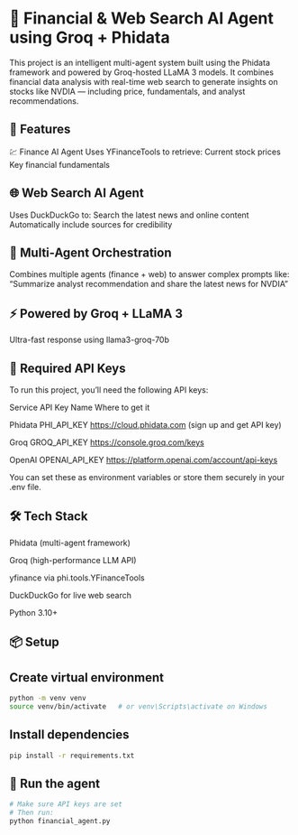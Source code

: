 # 🧠 Financial & Web Search AI Agent using Groq + Phidata
This project is an intelligent multi-agent system built using the Phidata framework and powered by Groq-hosted LLaMA 3 models. It combines financial data analysis with real-time web search to generate insights on stocks like NVDIA — including price, fundamentals, and analyst recommendations.

## 🔧 Features
💹 Finance AI Agent
Uses YFinanceTools to retrieve:
Current stock prices
Key financial fundamentals

## 🌐 Web Search AI Agent
Uses DuckDuckGo to:
Search the latest news and online content
Automatically include sources for credibility

## 🤖 Multi-Agent Orchestration
Combines multiple agents (finance + web) to answer complex prompts like:
“Summarize analyst recommendation and share the latest news for NVDIA”

## ⚡ Powered by Groq + LLaMA 3
Ultra-fast response using llama3-groq-70b 

## 🔐 Required API Keys
To run this project, you’ll need the following API keys:

Service	API Key Name	Where to get it

Phidata	PHI_API_KEY	https://cloud.phidata.com (sign up and get API key)

Groq	GROQ_API_KEY	https://console.groq.com/keys

OpenAI	OPENAI_API_KEY	https://platform.openai.com/account/api-keys

You can set these as environment variables or store them securely in your .env file.

## 🛠️ Tech Stack

Phidata (multi-agent framework)

Groq (high-performance LLM API)

yfinance via phi.tools.YFinanceTools

DuckDuckGo for live web search

Python 3.10+

## 📦 Setup

## Create virtual environment
```bash
python -m venv venv
source venv/bin/activate   # or venv\Scripts\activate on Windows
```
## Install dependencies
```bash
pip install -r requirements.txt
```
## 🚀 Run the agent
```bash
# Make sure API keys are set
# Then run:
python financial_agent.py
```
